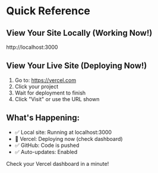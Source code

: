 # Quick Reference

## View Your Site Locally (Working Now!)
http://localhost:3000

## View Your Live Site (Deploying Now!)
1. Go to: https://vercel.com
2. Click your project
3. Wait for deployment to finish
4. Click "Visit" or use the URL shown

## What's Happening:
- ✅ Local site: Running at localhost:3000
- 🔄 Vercel: Deploying now (check dashboard)
- ✅ GitHub: Code is pushed
- ✅ Auto-updates: Enabled

Check your Vercel dashboard in a minute!

